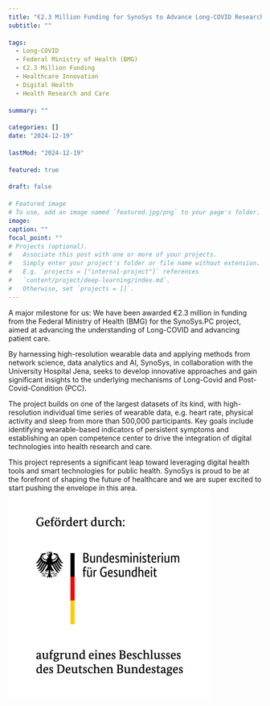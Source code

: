 ```yaml
---
title: "€2.3 Million Funding for SynoSys to Advance Long-COVID Research"
subtitle: ""

tags:
  - Long-COVID
  - Federal Ministry of Health (BMG)
  - €2.3 Million Funding
  - Healthcare Innovation
  - Digital Health
  - Health Research and Care

summary: ""

categories: []
date: "2024-12-19"

lastMod: "2024-12-19"

featured: true

draft: false

# Featured image
# To use, add an image named `featured.jpg/png` to your page's folder.
image:
caption: ""
focal_point: ""
# Projects (optional).
#   Associate this post with one or more of your projects.
#   Simply enter your project's folder or file name without extension.
#   E.g. `projects = ["internal-project"]` references
#   `content/project/deep-learning/index.md`.
#   Otherwise, set `projects = []`.
---
```


A major milestone for us: We have been awarded €2.3 million in funding from the Federal Ministry of Health (BMG) for the SynoSys.PC project, aimed at advancing the understanding of Long-COVID and advancing patient care.

By harnessing high-resolution wearable data and applying methods from network science, data analytics and AI, SynoSys, in collaboration with the University Hospital Jena, seeks to develop innovative approaches and gain significant insights to the underlying mechanisms of Long-Covid and Post-Covid-Condition (PCC).

The project builds on one of the largest datasets of its kind, with high-resolution individual time series of wearable data, e.g. heart rate, physical activity and sleep from more than 500,000 participants. Key goals include identifying wearable-based indicators of persistent symptoms and establishing an open competence center to drive the integration of digital technologies into health research and care.

This project represents a significant leap toward leveraging digital health tools and smart technologies for public health. SynoSys is proud to be at the forefront of shaping the future of healthcare and we are super excited to start pushing the envelope in this area.
![BMG funding logo](bmg-logo-funding.jpg)
